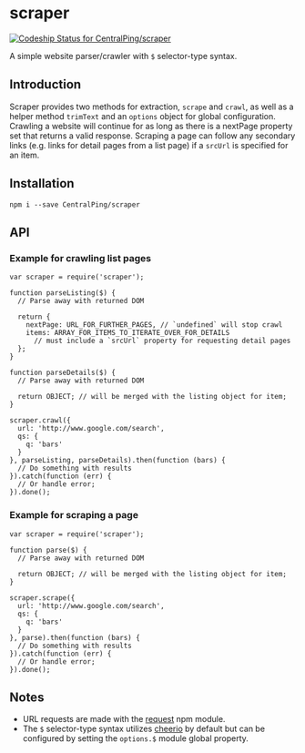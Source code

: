 scraper
====================

[ ![Codeship Status for CentralPing/scraper](https://codeship.com/projects/adcc36c0-9900-0132-73ac-365d53813970/status?branch=master)](https://codeship.com/projects/63541)

A simple website parser/crawler with `$` selector-type syntax.

## Introduction

Scraper provides two methods for extraction, `scrape` and `crawl`, as well as a helper method `trimText` and an `options` object for global configuration. Crawling a website will continue for as long as there is a nextPage property set that returns a valid response. Scraping a page can follow any secondary links (e.g. links for detail pages from a list page) if a `srcUrl` is specified for an item.

## Installation

`npm i --save CentralPing/scraper`

## API



### Example for crawling list pages

```JS
var scraper = require('scraper');

function parseListing($) {
  // Parse away with returned DOM

  return {
    nextPage: URL_FOR_FURTHER_PAGES, // `undefined` will stop crawl
    items: ARRAY_FOR_ITEMS_TO_ITERATE_OVER_FOR_DETAILS
      // must include a `srcUrl` property for requesting detail pages
  };
}

function parseDetails($) {
  // Parse away with returned DOM

  return OBJECT; // will be merged with the listing object for item;
}

scraper.crawl({
  url: 'http://www.google.com/search',
  qs: {
    q: 'bars'
  }
}, parseListing, parseDetails).then(function (bars) {
  // Do something with results
}).catch(function (err) {
  // Or handle error;
}).done();
```

### Example for scraping a page

```JS
var scraper = require('scraper');

function parse($) {
  // Parse away with returned DOM

  return OBJECT; // will be merged with the listing object for item;
}

scraper.scrape({
  url: 'http://www.google.com/search',
  qs: {
    q: 'bars'
  }
}, parse).then(function (bars) {
  // Do something with results
}).catch(function (err) {
  // Or handle error;
}).done();
```

## Notes
* URL requests are made with the [request](https://github.com/request/request) npm module.
* The `$` selector-type syntax utilizes [cheerio](http://cheeriojs.github.io/cheerio/) by default but can be configured by setting the `options.$` module global property.
